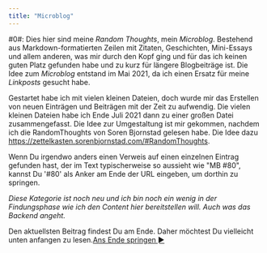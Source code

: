 ```yaml
---
title: "Microblog"
---
```


#0#: Dies hier sind meine *Random Thoughts*, mein *Microblog*. Bestehend aus Markdown-formatierten Zeilen mit Zitaten, Geschichten, Mini-Essays und allem anderen, was mir durch den Kopf ging und für das ich keinen guten Platz gefunden habe und zu kurz für längere Blogbeiträge ist. Die Idee zum *Microblog* entstand im Mai 2021, da ich einen Ersatz für meine *Linkposts* gesucht habe.

Gestartet habe ich mit vielen kleinen Dateien, doch wurde mir das Erstellen von neuen Einträgen und Beiträgen mit der Zeit zu aufwendig. Die vielen kleinen Dateien habe ich Ende Juli 2021 dann zu einer großen Datei zusammengefasst. Die Idee zur Umgestaltung ist mir gekommen, nachdem ich die RandomThoughts von Soren Bjornstad gelesen habe. Die Idee dazu <https://zettelkasten.sorenbjornstad.com/#RandomThoughts>.

Wenn Du irgendwo anders einen Verweis auf einen einzelnen Eintrag gefunden hast, der im Text typischerweise so aussieht wie "MB #80", kannst Du '#80' als Anker am Ende der URL eingeben, um dorthin zu springen.

_Diese Kategorie ist noch neu und ich bin noch ein wenig in der Findungsphase wie ich den Content hier bereitstellen will. Auch was das Backend angeht._

Den aktuellsten Beitrag findest Du am Ende. Daher möchtest Du vielleicht unten anfangen zu lesen.[Ans Ende springen ►](#bottom)
